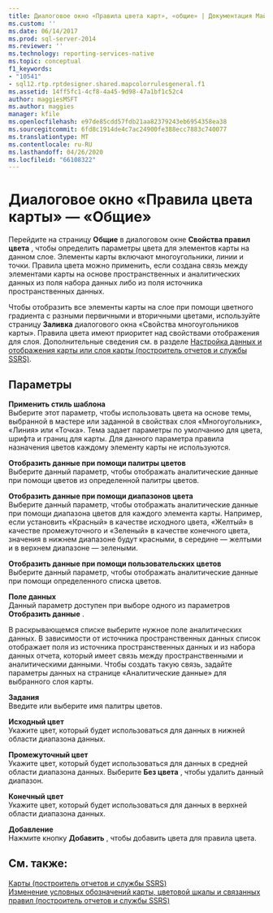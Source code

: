 ```yaml
---
title: Диалоговое окно «Правила цвета карт», «общие» | Документация Майкрософт
ms.custom: ''
ms.date: 06/14/2017
ms.prod: sql-server-2014
ms.reviewer: ''
ms.technology: reporting-services-native
ms.topic: conceptual
f1_keywords:
- "10541"
- sql12.rtp.rptdesigner.shared.mapcolorrulesgeneral.f1
ms.assetid: 14ff5fc1-4cf8-4a45-9d98-47a1bf1c52c4
author: maggiesMSFT
ms.author: maggies
manager: kfile
ms.openlocfilehash: e97de85cdd57fdb21aa82379243eb6954358ea38
ms.sourcegitcommit: 6fd8c1914de4c7ac24900fe388ecc7883c740077
ms.translationtype: MT
ms.contentlocale: ru-RU
ms.lasthandoff: 04/26/2020
ms.locfileid: "66108322"
---
```

# <a name="map-color-rules-dialog-box-general"></a>Диалоговое окно «Правила цвета карты» — «Общие»
  Перейдите на страницу **Общие** в диалоговом окне **Свойства правил цвета** , чтобы определить параметры цвета для элементов карты на данном слое. Элементы карты включают многоугольники, линии и точки. Правила цвета можно применить, если создана связь между элементами карты на основе пространственных и аналитических данных из поля набора данных либо из поля источника пространственных данных.  
  
 Чтобы отобразить все элементы карты на слое при помощи цветного градиента с разными первичными и вторичными цветами, используйте страницу **Заливка** диалогового окна «Свойства многоугольников карты». Правила цвета имеют приоритет над свойствами отображения для слоя. Дополнительные сведения см. в разделе [Настройка данных и отображения карты или слоя карты (построитель отчетов и службы SSRS)](report-design/customize-the-data-and-display-of-a-map-or-map-layer-report-builder-and-ssrs.md).  
  
## <a name="options"></a>Параметры  
 **Применить стиль шаблона**  
 Выберите этот параметр, чтобы использовать цвета на основе темы, выбранной в мастере или заданной в свойствах слоя «Многоугольник», «Линия» или «Точка». Тема задает параметры по умолчанию для цвета, шрифта и границ для карты. Для данного параметра правила назначения цветов каждому элементу карты не используются.  
  
 **Отобразить данные при помощи палитры цветов**  
 Выберите данный параметр, чтобы отображать аналитические данные при помощи цветов из определенной палитры цветов.  
  
 **Отобразить данные при помощи диапазонов цвета**  
 Выберите данный параметр, чтобы отображать аналитические данные при помощи диапазона цветов для каждого элемента карты. Например, если установить «Красный» в качестве исходного цвета, «Желтый» в качестве промежуточного и «Зеленый» в качестве конечного цвета, значения в нижнем диапазоне будут красными, в середине — желтыми и в верхнем диапазоне — зелеными.  
  
 **Отобразить данные при помощи пользовательских цветов**  
 Выберите данный параметр, чтобы отображать аналитические данные при помощи определенного списка цветов.  
  
 **Поле данных**  
 Данный параметр доступен при выборе одного из параметров **Отобразить данные** .  
  
 В раскрывающемся списке выберите нужное поле аналитических данных. В зависимости от источника пространственных данных список отображает поля из источника пространственных данных и из набора данных отчета, который имеет связь между пространственными и аналитическими данными. Чтобы создать такую связь, задайте параметры данных на странице «Аналитические данные» для выбранного слоя карты.  
  
 **Задания**  
 Введите или выберите имя палитры цветов.  
  
 **Исходный цвет**  
 Укажите цвет, который будет использоваться для данных в нижней области диапазона данных.  
  
 **Промежуточный цвет**  
 Укажите цвет, который будет использоваться для данных в средней области диапазона данных. Выберите **Без цвета** , чтобы удалить данный диапазон.  
  
 **Конечный цвет**  
 Укажите цвет, который будет использоваться для данных в верхней области диапазона данных.  
  
 **Добавление**  
 Нажмите кнопку **Добавить** , чтобы добавить цвета для правила цвета.  
  
## <a name="see-also"></a>См. также:  
 [Карты (построитель отчетов и службы SSRS)](report-design/maps-report-builder-and-ssrs.md)   
 [Изменение условных обозначений карты, цветовой шкалы и связанных правил (построитель отчетов и службы SSRS)](report-design/change-map-legends-color-scale-and-associated-rules-report-builder-and-ssrs.md)  
  
  

